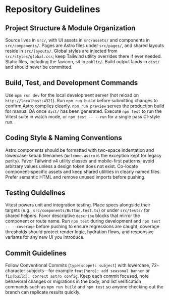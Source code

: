 # Repository Guidelines

## Project Structure & Module Organization

Source lives in `src/`, with UI assets in `src/assets/` and components in `src/components/`. Pages are Astro files under `src/pages/`, and shared layouts reside in `src/layouts/`. Global styles are injected from `src/styles/global.css`; keep Tailwind utility overrides there if ever needed. Static files, including the favicon, sit in `public/`. Build output lands in `dist/` and should never be committed.

## Build, Test, and Development Commands

Use `npm run dev` for the local development server (hot reload on `http://localhost:4321`). Run `npm run build` before submitting changes to confirm Astro compiles cleanly. `npm run preview` serves the production build for manual QA once `dist/` has been generated. Execute `npm test` to run the Vitest suite in watch mode, or `npm test -- --run` for a single pass CI-style run.

## Coding Style & Naming Conventions

Astro components should be formatted with two-space indentation and lowercase-kebab filenames (`Welcome.astro` is the exception kept for legacy parity). Favor Tailwind v4 utility classes and mobile-first patterns; avoid arbitrary values unless a design token does not exist. Co-locate component-specific assets and keep shared utilities in clearly named files. Prefer semantic HTML and remove unused imports before pushing.

## Testing Guidelines

Vitest powers unit and integration testing. Place specs alongside their targets (e.g., `src/components/Button.test.ts`) or under `src/tests/` for shared helpers. Favor descriptive `describe` blocks that mirror the component or route name. Run `npm test` during development and `npm test -- --coverage` before pushing to ensure regressions are caught; coverage thresholds should protect render logic, hydration flows, and responsive variants for any new UI you introduce.

## Commit Guidelines

Follow Conventional Commits (`type(scope): subject`) with lowercase, 72-character subjects—for example `feat(hero): add seasonal banner` or `fix(build): correct astro config`. Keep each commit focused, note behavioral changes or migrations in the body, and list verification commands such as `npm run build` and `npm test` so anyone checking out the branch can replicate results quickly.
